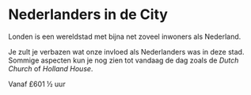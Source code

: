 # Nederlanders in de City

<span class="lead">Londen is een wereldstad met bijna net zoveel inwoners als
Nederland.</span>

Je zult je verbazen wat onze invloed als Nederlanders was in deze stad. Sommige
aspecten kun je nog zien tot vandaag de dag zoals de *Dutch Church* of *Holland
House*.

Vanaf <span class="price">£60</span><span class="duration">1 &frac12; uur</span>
